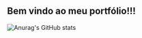 ## Bem vindo ao meu portfólio!!!

![Anurag's GitHub stats](https://github-readme-stats.vercel.app/api?MatheusPAssenheimer=anuraghazra&hide=contribs,prs)
